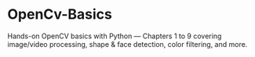 # OpenCv-Basics
Hands-on OpenCV basics with Python — Chapters 1 to 9 covering image/video processing, shape &amp; face detection, color filtering, and more.

